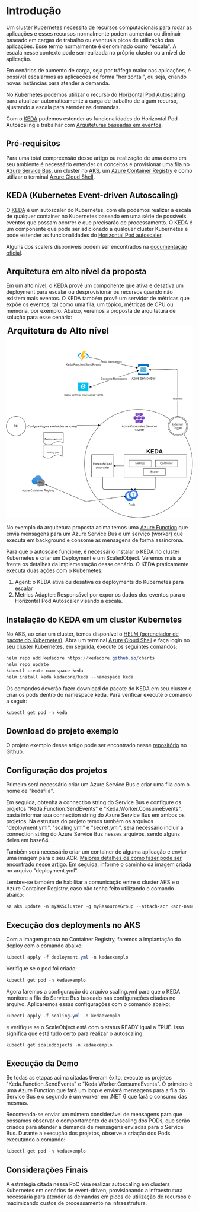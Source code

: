# Introdução 

Um cluster Kubernetes necessita de recursos computacionais para rodar as aplicações e esses recursos normalmente podem aumentar ou diminuir baseado em cargas de trabalho ou eventuais picos de utilização das aplicações. Esse termo normalmente é denominado como "escala".
A escala nesse contexto pode ser realizada no próprio cluster ou a nível de aplicação.

Em cenários de aumento de carga, seja por tráfego maior nas aplicações, é possível escalarmos as aplicações de forma "horizontal", ou seja, criando novas instâncias para atender a demanda.

No Kubernetes podemos utilizar o recurso do [Horizontal Pod Autoscaling](https://kubernetes.io/docs/tasks/run-application/horizontal-pod-autoscale/) para atualizar automaticamente a carga de trabalho de algum recurso, ajustando a escala para atender as demandas.

Com o [KEDA](https://keda.sh/) podemos estender as funcionalidades do Horizontal Pod Autoscaling e trabalhar com [Arquiteturas baseadas em eventos](https://docs.microsoft.com/en-us/azure/architecture/guide/architecture-styles/event-driven).

## Pré-requisitos

Para uma total compreensão desse artigo ou realização de uma demo em seu ambiente é necessário entender os conceitos e provisionar uma fila no [Azure Service Bus](https://docs.microsoft.com/pt-br/azure/service-bus-messaging/service-bus-messaging-overview), um cluster no [AKS](https://azure.microsoft.com/pt-br/services/kubernetes-service/), um [Azure Container Registry](https://azure.microsoft.com/en-us/services/container-registry/) e como utilizar o terminal [Azure Cloud Shell](https://docs.microsoft.com/en-us/azure/cloud-shell/overview).

## KEDA (Kubernetes Event-driven Autoscaling)

O [KEDA](https://keda.sh/) é um autoscaler do Kubernetes, com ele podemos realizar a escala de qualquer container no Kubernetes baseado em uma série de possíveis eventos que possam ocorrer e que precisarão de processamento. O KEDA é um componente que pode ser adicionado a qualquer cluster Kubernetes e pode estender as funcionalidades do [Horizontal Pod autoscaler](https://kubernetes.io/docs/tasks/run-application/horizontal-pod-autoscale/).

Alguns dos scalers disponíveis podem ser encontrados na [documentação oficial](https://keda.sh/docs/2.7/scalers/).

## Arquitetura em alto nível da proposta

Em um alto nível, o KEDA provê um componente que ativa e desativa um deployment para escalar ou desprovisionar os recursos quando não existem mais eventos. O KEDA também provê um servidor de métricas que expõe os eventos, tal como uma fila, um tópico, métricas de CPU ou memória, por exemplo. Abaixo, veremos a proposta de arquitetura de solução para esse cenário:

![arquitetura-keda-aks](highlevel-architecture.png)

No exemplo da arquitetura proposta acima temos uma [Azure Function](https://docs.microsoft.com/en-us/azure/azure-functions/) que envia mensagens para um Azure Service Bus e um serviço (worker) que executa em background e consome as mensagens de forma assíncrona.

Para que o autoscale funcione, é necessário instalar o KEDA no cluster Kubernetes e criar um Deployment e um ScaledObject. Veremos mais a frente os detalhes da implementação desse cenário. O KEDA praticamente executa duas ações com o Kubernetes:

1. Agent: o KEDA ativa ou desativa os deployments do Kubernetes para escalar
2. Metrics Adapter: Responsável por expor os dados dos eventos para o Horizontal Pod Autoscaler visando a escala.

## Instalação do KEDA em um cluster Kubernetes

No AKS, ao criar um cluster, temos disponível o [HELM (gerenciador de pacote do Kubernetes)](https://helm.sh/). Abra um terminal [Azure Cloud Shell](https://docs.microsoft.com/en-us/azure/cloud-shell/overview) e faça login no seu cluster Kubernetes, em seguida, execute os seguintes comandos:

```powershell
helm repo add kedacore https://kedacore.github.io/charts
helm repo update
kubectl create namespace keda
helm install keda kedacore/keda --namespace keda
```

Os comandos deverão fazer download do pacote do KEDA em seu cluster e criar os pods dentro do namespace keda. Para verificar execute o comando a seguir:

```powershell
kubectl get pod -n keda
```

## Download do projeto exemplo

O projeto exemplo desse artigo pode ser encontrado nesse [repositório](https://github.com/rcarneironet/lab_aks_keda) no Github.

## Configuração dos projetos

Primeiro será necessário criar um Azure Service Bus e criar uma fila com o nome de "kedafila". 

Em seguida, obtenha a connection string do Service Bus e configure os projetos "Keda.Function.SendEvents" e "Keda.Worker.ConsumeEvents", basta informar sua connection string do Azure Service Bus em ambos os projetos. Na estrutura do projeto temos também os arquivos "deployment.yml", "scaling.yml" e "secret.yml", será necessário incluir a connection string do Azure Service Bus nesses arquivos, sendo alguns deles em base64.

Também será necessário criar um container de alguma aplicação e enviar uma imagem para o seu ACR. [Maiores detalhes de como fazer pode ser encontrado nesse artigo](https://docs.microsoft.com/pt-br/azure/container-registry/container-registry-get-started-docker-cli?tabs=azure-cli). Em seguida, informe o caminho da imagem criada no arquivo "deployment.yml".

Lembre-se também de habilitar a comunicação entre o cluster AKS e o Azure Container Registry, caso não tenha feito utilizando o comando abaixo:

```powershell
az aks update -n myAKSCluster -g myResourceGroup --attach-acr <acr-name>
```

## Execução dos deployments no AKS

Com a imagem pronta no Container Registry, faremos a implantação do deploy com o comando abaixo:

```powershell
kubectl apply -f deployment.yml -n kedaexemplo
```

Verifique se o pod foi criado:

```powershell
kubectl get pod -n kedaexemplo
```

Agora faremos a configuração do arquivo scaling.yml para que o KEDA monitore a fila do Service Bus baseado nas configurações citadas no arquivo. Aplicaremos essas configurações com o comando abaixo:

```powershell
kubectl apply -f scaling.yml -n kedaexemplo
```

e verifique se o ScaleObject está com o status READY igual a TRUE. Isso significa que está tudo certo para realizar o autoscaling.

```powershell
kubectl get scaledobjects -n kedaexemplo
```

## Execução da Demo

Se todas as etapas acima citadas tiveram êxito, execute os projetos "Keda.Function.SendEvents" e "Keda.Worker.ConsumeEvents". O primeiro é uma Azure Function que fará um loop e enviará mensagens para a fila do Service Bus e o segundo é um worker em .NET 6 que fará o consumo das mesmas.

Recomenda-se enviar um número considerável de mensagens para que possamos observar o comportamento de autoscaling dos PODs, que serão criados para atender a demanda de mensagens enviadas para o Service Bus. Durante a execução dos projetos, observe a criação dos Pods executando o comando:

```powershell
kubectl get pod -n kedaexemplo
```

## Considerações Finais

A estratégia citada nessa PoC visa realizar autoscaling em clusters Kubernetes em cenários de event-driven, provisionando a infraestrutura necessária para atender as demandas em picos de utilização de recursos e maximizando custos de processamento na infraestrutura.